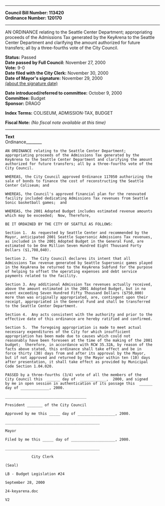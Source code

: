 * * * * *  
  
**Council Bill Number: [](#h0)[](#h2)113420**   
**Ordinance Number: 120170**  
  
* * * * *  
  
AN ORDINANCE relating to the Seattle Center Department; appropriating proceeds of the Admissions Tax generated by the KeyArena to the Seattle Center Department and clarifying the amount authorized for future transfers; all by a three-fourths vote of the City Council.  
  
**Status:** Passed   
**Date passed by Full Council:** November 27, 2000   
**Vote:** 9-0   
**Date filed with the City Clerk:** November 30, 2000   
**Date of Mayor's signature:** November 29, 2000   
[(about the signature date)](/~public/approvaldate.htm)   
  
  
**Date introduced/referred to committee:** October 9, 2000   
**Committee:** Budget   
**Sponsor:** DRAGO   
  
**Index Terms:** COLISEUM, ADMISSION-TAX, BUDGET  
  
**Fiscal Note:** *(No fiscal note available at this time)*  
  
* * * * *  
  
**Text**  
    Ordinance________  
  
    AN ORDINANCE relating to the Seattle Center Department;  
    appropriating proceeds of the Admissions Tax generated by the  
    KeyArena to the Seattle Center Department and clarifying the amount  
    authorized for future transfers; all by a three-fourths vote of the  
    City Council.  
  
    WHEREAS, the City Council approved Ordinance 117050 authorizing the  
    sale of bonds to finance the cost of reconstructing the Seattle  
    Center Coliseum; and  
  
    WHEREAS, the Council's approved financial plan for the renovated  
    facility included dedicating Admissions Tax revenues from Seattle  
    Sonic basketball games;  and  
  
    WHEREAS, the 2001 Adopted Budget includes estimated revenue amounts  
    which may be exceeded;  Now, Therefore,  
  
    BE IT ORDAINED BY THE CITY OF SEATTLE AS FOLLOWS:  
  
    Section 1.  As requested by Seattle Center and recommended by the  
    Mayor, anticipated 2001 Seattle Supersonic Admissions Tax revenues,  
    as included in the 2001 Adopted Budget in the General Fund, are  
    estimated to be One Million Seven Hundred Eight Thousand Forty  
    Dollars ($1,708,040).  
  
    Section 2.  The City Council declares its intent that all  
    Admissions Tax revenue generated by Seattle Supersonic games played  
    in the KeyArena be returned to the KeyArena Subfund for the purpose  
    of helping to offset the operating expenses and debt service  
    payments related to the facility.  
  
    Section 3. Any additional Admission Tax revenues actually received,  
    above the amount estimated in the 2001 Adopted Budget, but in no  
    event exceeding Seven Hundred Fifty Thousand Dollars ($750,000)  
    more than was originally appropriated, are, contingent upon their  
    receipt, appropriated in the General Fund and shall be transferred  
    to the Seattle Center Department.  
  
    Section 4.  Any acts consistent with the authority and prior to the  
    effective date of this ordinance are hereby ratified and confirmed.  
  
    Section 5.  The foregoing appropriation is made to meet actual  
    necessary expenditures of the City for which insufficient  
    appropriation has been made due to causes which could not  
    reasonably have been foreseen at the time of the making of the 2001  
    budget;  therefore, in accordance with RCW 35.32A, by reason of the  
    facts above stated, this ordinance shall take effect and be in  
    force thirty (30) days from and after its approval by the Mayor,  
    but if not approved and returned by the Mayor within ten (10) days  
    after presentation, it shall take effect as provided by Municipal  
    Code Section 1.04.020.  
  
    PASSED by a three-fourths (3/4) vote of all the members of the  
    City Council this  ______ day of  ____________,  2000, and signed  
    by me in open session in authentication of its passage this  ______  
    day of _____________, 2000.  
  
    _____________________________________  
  
    President _______ of the City Council  
  
    Approved by me this _____ day of _________________, 2000.  
  
    ___________________________________________  
  
    Mayor  
  
    Filed by me this _____ day of ____________________, 2000.  
  
    ___________________________________________  
  
                City Clerk  
  
    (Seal)  
  
    LB - Budget Legislation #24  
  
    September 28, 2000  
  
    24-keyarena.doc  
  
    V2  
